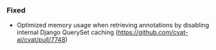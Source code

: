 ### Fixed

- Optimized memory usage when retrieving annotations by disabling internal Django QuerySet caching
  (<https://github.com/cvat-ai/cvat/pull/7748>)
